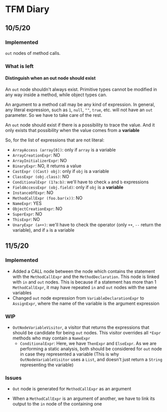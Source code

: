 # TFM Diary

## 10/5/20

### Implemented

`out` nodes of method calls.

### What is left

#### Distinguish when an out node should exist

An `out` node shouldn't always exist. Primitive types cannot be modified in any way inside a method, while object types can.

An argument to a method call may be any kind of expression. In general, any literal expression, such as `1`, `null`, `""`, `true`, etc. will not have an `out` parameter. So we have to take care of the rest.

An `out` node should exist if there is a possibility to trace the value. And it only exists that possibility when the value comes from a **variable**

So, for the list of expressions that are not literal:
- `ArrayAccess (array[0])`: only if `array` is a variable
- `ArrayCreationExpr`: NO
- `ArrayInitializerExpr`: NO
- `BinaryExpr`: NO, it returns a value
- `CastExpr ((Cast) obj)`: only if `obj` is a variable
- `ClassExpr (obj.class)`: NO
- `ConditionalExpr (1?a:b)`: we'll have to check `a` and `b` expressions
- `FieldAccessExpr (obj.field)`: only if `obj` is a **variable** 
- `InstanceOfExpr`: NO
- `MethodCallExpr (foo.bar(x))`: NO
- `NameExpr`: YES
- `ObjectCreationExpr`: NO
- `SuperExpr`: NO
- `ThisExpr`: NO
- `UnaryExpr (a++)`: we'll have to check the operator (only `++`, `--` return the variable), and if `a` is a variable

## 11/5/20

### Implemented

- Added a CALL node between the node which contains the statement with the `MethodCallExpr` and the `MethodDeclaration`. This node is linked with `in` and `out` nodes. This is because if a statement has more than 1 `MethodCallExpr`, it may have repeated `in` and `out` nodes with the same variables
- Changed `out` node expression from `VariableDeclarationExpr` to `AssignExpr`, where the name of the variable is the argument expression

### WIP

- `OutNodeVariableVisitor`, a visitor that returns the expressions that should be candidate for being `out` nodes. This visitor overrides all `*Expr` methods who may contain a `NameExpr`
    - `ConditionalExpr`: Here, we have `ThenExpr` and `ElseExpr`. As we are performing a static analysis, both should be considered for `out` node in case they represented a variable (This is why `OutNodeVariableVisitor` uses a `List`, and doesn't just return a `String` representing the variable)

### Issues

- `Out` node is generated for `MethodCallExpr` as an argument

- When a `MethodCallExpr` is an argument of another, we have to link its output to the `in` node of the containing one
